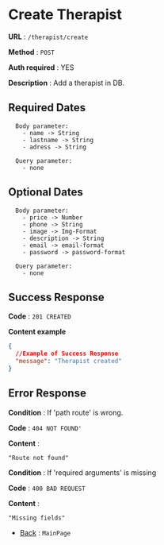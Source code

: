 # Create Therapist

**URL** : `/therapist/create`

**Method** : `POST`

**Auth required** : YES

**Description** : Add a therapist in DB.

## Required Dates
```
  Body parameter:
    - name -> String
    - lastname -> String
    - adress -> String

  Query parameter:
    - none
```


## Optional Dates
```
  Body parameter:
    - price -> Number
    - phone -> String
    - image -> Img-Format
    - description -> String
    - email -> email-format
    - password -> password-format

  Query parameter:
    - none
```

## Success Response

**Code** : `201 CREATED`

**Content example**

```json
{
  //Example of Success Response
  "message": "Therapist created"
}
```

## Error Response

**Condition** : If 'path route' is wrong.

**Code** : `404 NOT FOUND'`

**Content** :

```String
"Route not found"
```

**Condition** : If 'required arguments' is missing

**Code** : `400 BAD REQUEST`

**Content** :

```String
"Missing fields"
```

- [Back](../../README.md) : `MainPage`
